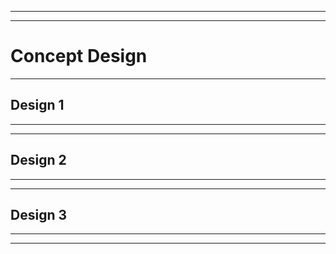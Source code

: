 ***




***

# **Concept Design**  

***
## **Design 1**

***

***
## **Design 2**

***

***
## **Design 3**

***

***
## 